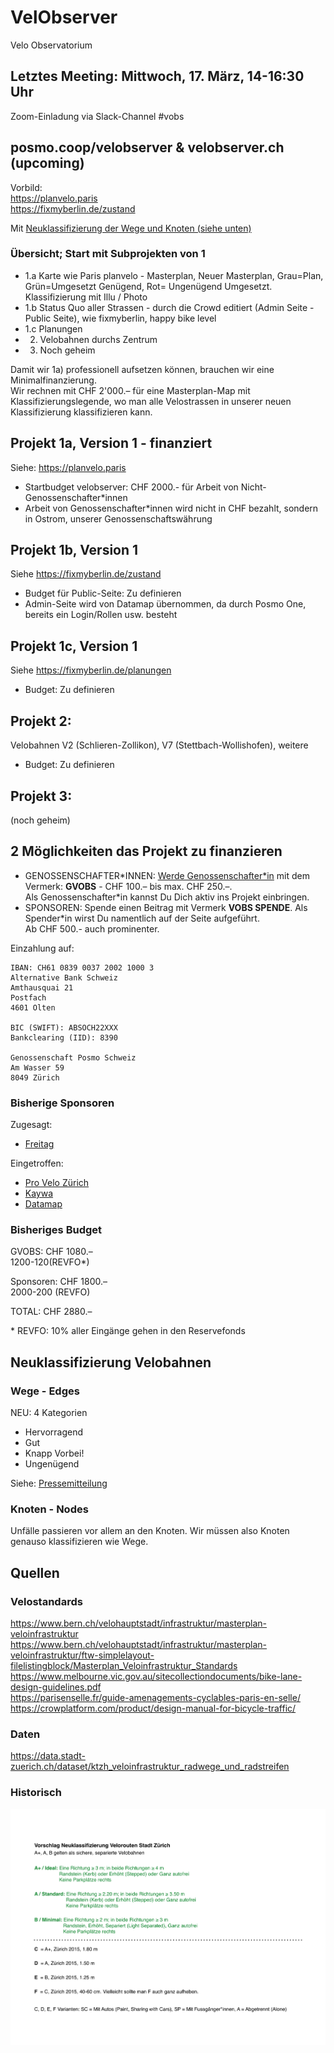 # VelObserver
Velo Observatorium

## Letztes Meeting: Mittwoch, 17. März, 14-16:30 Uhr
Zoom-Einladung via Slack-Channel #vobs


## posmo.coop/velobserver & velobserver.ch (upcoming)

Vorbild:    
https://planvelo.paris          
https://fixmyberlin.de/zustand        

Mit [Neuklassifizierung der Wege und Knoten (siehe unten)](https://github.com/posmocoop/spatial_future/blob/master/vobs.md#neuklassifizierung-velobahnen)


### Übersicht; Start mit Subprojekten von 1
- 1.a Karte wie Paris planvelo - Masterplan, Neuer Masterplan, Grau=Plan, Grün=Umgesetzt Genügend, Rot= Ungenügend Umgesetzt. Klassifizierung mit Illu / Photo
- 1.b Status Quo aller Strassen - durch die Crowd editiert (Admin Seite - Public Seite), wie fixmyberlin, happy bike level
- 1.c Planungen
- 2. Velobahnen durchs Zentrum
- 3. Noch geheim
                
Damit wir 1a) professionell aufsetzen können, brauchen wir eine Minimalfinanzierung.   
Wir rechnen mit CHF 2'000.– für eine Masterplan-Map mit Klassifizierungslegende, wo man alle Velostrassen in unserer neuen Klassifizierung klassifizieren kann.

 
## Projekt 1a, Version 1 - finanziert
Siehe: https://planvelo.paris  
- Startbudget velobserver: CHF 2000.- für Arbeit von Nicht-Genossenschafter\*innen
- Arbeit von Genossenschafter\*innen wird nicht in CHF bezahlt, sondern in Ostrom, unserer Genossenschaftswährung

## Projekt 1b, Version 1 
Siehe https://fixmyberlin.de/zustand
- Budget für Public-Seite: Zu definieren
- Admin-Seite wird von Datamap übernommen, da durch Posmo One, bereits ein Login/Rollen usw. besteht

## Projekt 1c, Version 1
Siehe https://fixmyberlin.de/planungen
- Budget: Zu definieren          

## Projekt 2:
Velobahnen V2 (Schlieren-Zollikon), V7 (Stettbach-Wollishofen), weitere
- Budget: Zu definieren

## Projekt 3:
(noch geheim)


## 2 Möglichkeiten das Projekt zu finanzieren
- GENOSSENSCHAFTER\*INNEN: [Werde Genossenschafter\*in](https://github.com/posmocoop/general/blob/master/i_want_to_be_a_coop_member.md) mit dem Vermerk: **GVOBS** - CHF 100.– bis max. CHF 250.–.         
  Als Genossenschafter\*in kannst Du Dich aktiv ins Projekt einbringen.      
- SPONSOREN: Spende einen Beitrag mit Vermerk **VOBS SPENDE**. Als Spender\*in wirst Du namentlich auf der Seite aufgeführt.             
  Ab CHF 500.- auch prominenter.             

Einzahlung auf:
```
IBAN: CH61 0839 0037 2002 1000 3
Alternative Bank Schweiz
Amthausquai 21
Postfach
4601 Olten

BIC (SWIFT): ABSOCH22XXX
Bankclearing (IID): 8390

Genossenschaft Posmo Schweiz        
Am Wasser 59          
8049 Zürich       
```

### Bisherige Sponsoren
Zugesagt: 
- [Freitag](https://www.freitag.ch)

Eingetroffen:
- [Pro Velo Zürich](https://www.provelozuerich.ch)
- [Kaywa](https://qrcode.kaywa.com) 
- [Datamap](https://datamap.io)

### Bisheriges Budget
GVOBS: CHF 1080.–                  
1200-120(REVFO\*)    
        
Sponsoren: CHF 1800.–    
2000-200 (REVFO)                
        
TOTAL: CHF 2880.–                
              
\* REVFO: 10% aller Eingänge gehen in den Reservefonds          


## Neuklassifizierung Velobahnen

### Wege - Edges
NEU: 4 Kategorien                     
- Hervorragend
- Gut 
- Knapp Vorbei!
- Ungenügend
                   
Siehe: [Pressemitteilung](https://github.com/posmocoop/spatial_future/blob/master/Medienmitteilung_VelObserver_2021-03-19.pdf)

### Knoten - Nodes
Unfälle passieren vor allem an den Knoten. Wir müssen also Knoten genauso klassifizieren wie Wege.



## Quellen

### Velostandards
https://www.bern.ch/velohauptstadt/infrastruktur/masterplan-veloinfrastruktur    
https://www.bern.ch/velohauptstadt/infrastruktur/masterplan-veloinfrastruktur/ftw-simplelayout-filelistingblock/Masterplan_Veloinfrastruktur_Standards  
https://www.melbourne.vic.gov.au/sitecollectiondocuments/bike-lane-design-guidelines.pdf   
https://parisenselle.fr/guide-amenagements-cyclables-paris-en-selle/              
https://crowplatform.com/product/design-manual-for-bicycle-traffic/              

        
### Daten
https://data.stadt-zuerich.ch/dataset/ktzh_veloinfrastruktur_radwege_und_radstreifen


### Historisch
![Neuklassifizierung Velowege](https://github.com/posmocoop/spatial_future/blob/master/neuklassifizierung_velo_wege.png?raw=true)
